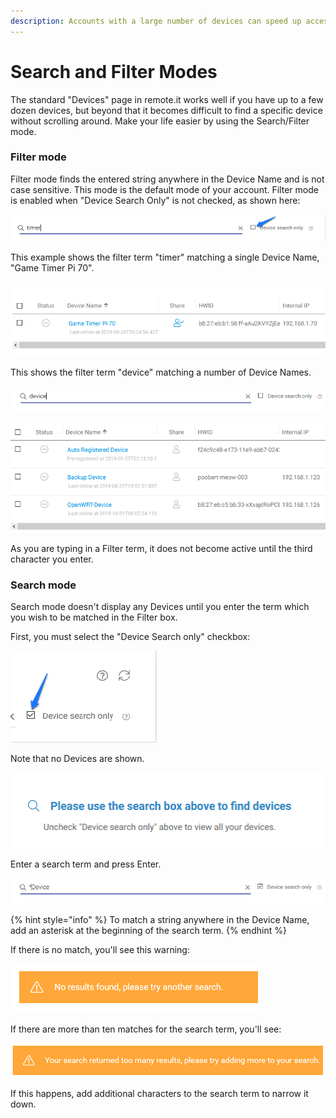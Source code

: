 ```yaml
---
description: Accounts with a large number of devices can speed up access using this mode
---
```


# Search and Filter Modes

The standard "Devices" page in remote.it works well if you have up to a few dozen devices, but beyond that it becomes difficult to find a specific device without scrolling around.  Make your life easier by using the Search/Filter mode.

### Filter mode

Filter mode finds the entered string anywhere in the Device Name and is not case sensitive.  This mode is the default mode of your account.   Filter mode is enabled when "Device Search Only" is not checked, as shown here:

![](../../../.gitbook/assets/image%20%28151%29.png)

This example shows the filter term "timer" matching a single Device Name, "Game Timer Pi 70".

![](../../../.gitbook/assets/image%20%28259%29.png)

This shows the filter term "device" matching a number of Device Names.

![](../../../.gitbook/assets/image%20%28182%29.png)

![](../../../.gitbook/assets/image%20%2832%29.png)

As you are typing in a Filter term, it does not become active until the third character you enter.

### Search mode

Search mode doesn't display any Devices until you enter the term which you wish to be matched in the Filter box.

First, you must select the "Device Search only" checkbox:

![](../../../.gitbook/assets/image%20%28220%29.png)

Note that no Devices are shown.

![](../../../.gitbook/assets/image%20%2888%29.png)

Enter a search term and press Enter.  

![](../../../.gitbook/assets/image%20%28215%29.png)

{% hint style="info" %}
To match a string anywhere in the Device Name, add an asterisk at the beginning of the search term.
{% endhint %}

If there is no match, you'll see this warning:

![](../../../.gitbook/assets/image%20%2897%29.png)

If there are more than ten matches for the search term, you'll see:

![](../../../.gitbook/assets/image%20%2826%29.png)

If this happens, add additional characters to the search term to narrow it down.

